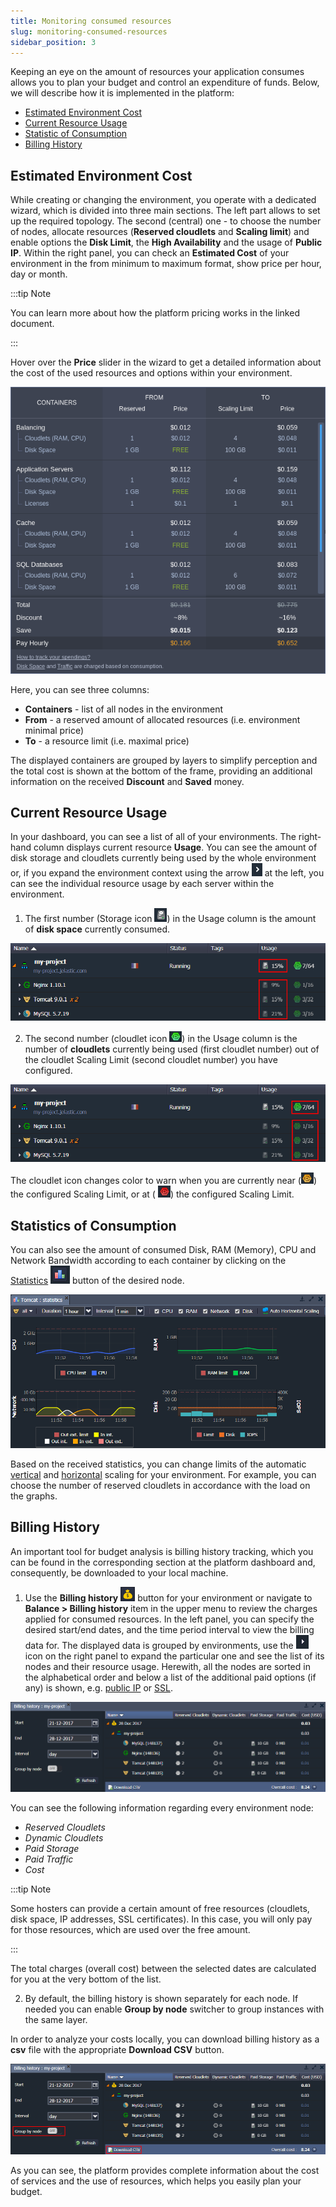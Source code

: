 ```yaml
---
title: Monitoring consumed resources
slug: monitoring-consumed-resources
sidebar_position: 3
---
```


Keeping an eye on the amount of resources your application consumes allows you to plan your budget and control an expenditure of funds. Below, we will describe how it is implemented in the platform:

- [Estimated Environment Cost](/docs/account-and-pricing/resource-charging/monitoring-consumed-resources#estimated-environment-cost)
- [Current Resource Usage](/docs/account-and-pricing/resource-charging/monitoring-consumed-resources#current-resource-usage)
- [Statistic of Consumption](/docs/account-and-pricing/resource-charging/monitoring-consumed-resources#statistics-of-consumption)
- [Billing History](/docs/account-and-pricing/resource-charging/monitoring-consumed-resources#billing-history)

## Estimated Environment Cost

While creating or changing the environment, you operate with a dedicated wizard, which is divided into three main sections. The left part allows to set up the required topology. The second (central) one - to choose the number of nodes, allocate resources (**Reserved cloudlets** and **Scaling limit**) and enable options the **Disk Limit**, the **High Availability** and the usage of **Public IP**. Within the right panel, you can check an **Estimated Cost** of your environment in the from minimum to maximum format, show price per hour, day or month.

:::tip Note

You can learn more about how the platform pricing works in the linked document.

:::

Hover over the **Price** slider in the wizard to get a detailed information about the cost of the used resources and options within your environment.

<div style={{
    display:'flex',
    justifyContent: 'center',
    margin: '0 0 1rem 0'
}}>

![Locale Dropdown](./img/MonitoringConsumedResources/01--estimated-environment-cost-calculation.png)

</div>

Here, you can see three columns:

- **Containers** - list of all nodes in the environment
- **From** - a reserved amount of allocated resources (i.e. environment minimal price)
- **To** - a resource limit (i.e. maximal price)

The displayed containers are grouped by layers to simplify perception and the total cost is shown at the bottom of the frame, providing an additional information on the received **Discount** and **Saved** money.

## Current Resource Usage

In your dashboard, you can see a list of all of your environments. The right-hand column displays current resource **Usage**. You can see the amount of disk storage and cloudlets currently being used by the whole environment or, if you expand the environment context using the arrow ![Locale Dropdown](./img/MonitoringConsumedResources/02--arrow-icon.png) at the left, you can see the individual resource usage by each server within the environment.

1. The first number (Storage icon ![Locale Dropdown](./img/MonitoringConsumedResources/03--storage-icon.png)) in the Usage column is the amount of **disk space** currently consumed.

<div style={{
    display:'flex',
    justifyContent: 'center',
    margin: '0 0 1rem 0'
}}>

![Locale Dropdown](./img/MonitoringConsumedResources/04--disk-space-usage.png)

</div>

2. The second number (cloudlet icon ![Locale Dropdown](./img/MonitoringConsumedResources/05--geen-cloudlet-icon.png)) in the Usage column is the number of **cloudlets** currently being used (first cloudlet number) out of the cloudlet Scaling Limit (second cloudlet number) you have configured.

<div style={{
    display:'flex',
    justifyContent: 'center',
    margin: '0 0 1rem 0'
}}>

![Locale Dropdown](./img/MonitoringConsumedResources/06--cloudlets-usage.png)

</div>

The cloudlet icon changes color to warn when you are currently near (![Locale Dropdown](./img/MonitoringConsumedResources/07--yellow-cloudlet-icon.png)) the configured Scaling Limit, or at ( ![Locale Dropdown](./img/MonitoringConsumedResources/08--red-cloudlet-icon.png)) the configured Scaling Limit.

## Statistics of Consumption

You can also see the amount of consumed Disk, RAM (Memory), CPU and Network Bandwidth according to each container by clicking on the [Statistics](/docs/application-setting/built-in-monitoring/statistics) ![Locale Dropdown](./img/MonitoringConsumedResources/09--statistics-icon.png) button of the desired node.

<div style={{
    display:'flex',
    justifyContent: 'center',
    margin: '0 0 1rem 0'
}}>

![Locale Dropdown](./img/MonitoringConsumedResources/10--consumption-statistics-graphs.png)

</div>

Based on the received statistics, you can change limits of the automatic [vertical](/docs/application-setting/scaling-and-clustering/automatic-vertical-scaling) and [horizontal](/docs/application-setting/scaling-and-clustering/automatic-horizontal-scaling) scaling for your environment. For example, you can choose the number of reserved cloudlets in accordance with the load on the graphs.

## Billing History

An important tool for budget analysis is billing history tracking, which you can be found in the corresponding section at the platform dashboard and, consequently, be downloaded to your local machine.

1. Use the **Billing history** ![Locale Dropdown](./img/MonitoringConsumedResources/11--billing-history-icon.png) button for your environment or navigate to **Balance > Billing history** item in the upper menu to review the charges applied for consumed resources. In the left panel, you can specify the desired start/end dates, and the time period interval to view the billing data for.
   The displayed data is grouped by environments, use the ![Locale Dropdown](./img/MonitoringConsumedResources/12--arrow-icon.png) icon on the right panel to expand the particular one and see the list of its nodes and their resource usage. Herewith, all the nodes are sorted in the alphabetical order and below a list of the additional paid options (if any) is shown, e.g. [public IP](/docs/application-setting/external-access-to-applications/public-ip) or [SSL](/docs/application-setting/ssl/custom-ssl).

<div style={{
    display:'flex',
    justifyContent: 'center',
    margin: '0 0 1rem 0'
}}>

![Locale Dropdown](./img/MonitoringConsumedResources/13--billing-hustory-monitoring.png)

</div>

You can see the following information regarding every environment node:

- _Reserved Cloudlets_
- _Dynamic Cloudlets_
- _Paid Storage_
- _Paid Traffic_
- _Cost_

:::tip Note

Some hosters can provide a certain amount of free resources (cloudlets, disk space, IP addresses, SSL certificates). In this case, you will only pay for those resources, which are used over the free amount.

:::

The total charges (overall cost) between the selected dates are calculated for you at the very bottom of the list.

2. By default, the billing history is shown separately for each node. If needed you can enable **Group by node** switcher to group instances with the same layer.

In order to analyze your costs locally, you can download billing history as a **csv** file with the appropriate **Download CSV** button.

<div style={{
    display:'flex',
    justifyContent: 'center',
    margin: '0 0 1rem 0'
}}>

![Locale Dropdown](./img/MonitoringConsumedResources/14--download-billing-history-csv.png)

</div>
As you can see, the platform provides complete information about the cost of services and the use of resources, which helps you easily plan your budget.
